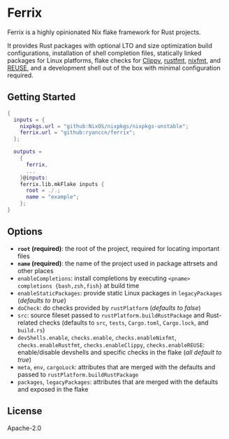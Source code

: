 <!--
SPDX-FileCopyrightText: 2025 Ryan Cao <hello@ryanccn.dev>

SPDX-License-Identifier: Apache-2.0
-->

# Ferrix

Ferrix is a highly opinionated Nix flake framework for Rust projects.

It provides Rust packages with optional LTO and size optimization build configurations, installation of shell completion files, statically linked packages for Linux platforms, flake checks for [Clippy](https://doc.rust-lang.org/clippy/), [rustfmt](https://github.com/rust-lang/rustfmt), [nixfmt](https://github.com/NixOS/nixfmt), and [REUSE](https://reuse.software/), and a development shell out of the box with minimal configuration required.

## Getting Started

```nix
{
  inputs = {
    nixpkgs.url = "github:NixOS/nixpkgs/nixpkgs-unstable";
    ferrix.url = "github:ryanccn/ferrix";
  };

  outputs =
    {
      ferrix,
      ...
    }@inputs:
    ferrix.lib.mkFlake inputs {
      root = ./.;
      name = "example";
    };
}
```

## Options

- **`root` (required)**: the root of the project, required for locating important files
- **`name` (required)**: the name of the project used in package attrsets and other places
- `enableCompletions`: install completions by executing `<pname> completions {bash,zsh,fish}` at build time
- `enableStaticPackages`: provide static Linux packages in `legacyPackages` (_defaults to true_)
- `doCheck`: do checks provided by `rustPlatform` (_defaults to false_)
- `src`: source fileset passed to `rustPlatform.buildRustPackage` and Rust-related checks (defaults to `src`, `tests`, `Cargo.toml`, `Cargo.lock`, and `build.rs`)
- `devShells.enable`, `checks.enable`, `checks.enableNixfmt`, `checks.enableRustfmt`, `checks.enableClippy`, `checks.enableREUSE`: enable/disable devshells and specific checks in the flake (_all default to true_)
- `meta`, `env`, `cargoLock`: attributes that are merged with the defaults and passed to `rustPlatform.buildRustPackage`
- `packages`, `legacyPackages`: attributes that are merged with the defaults and exposed in the flake

## License

Apache-2.0

